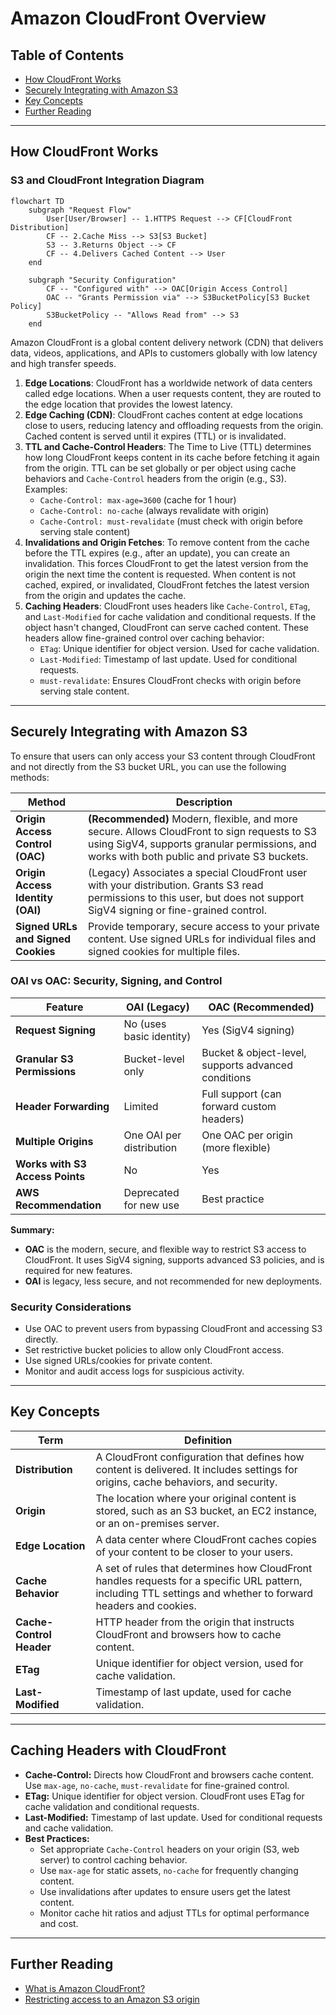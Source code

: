 # Amazon CloudFront Overview

## Table of Contents
- [How CloudFront Works](#how-cloudfront-works)
- [Securely Integrating with Amazon S3](#securely-integrating-with-amazon-s3)
- [Key Concepts](#key-concepts)
- [Further Reading](#further-reading)

---


## How CloudFront Works

### S3 and CloudFront Integration Diagram

```mermaid
flowchart TD
    subgraph "Request Flow"
        User[User/Browser] -- 1.HTTPS Request --> CF[CloudFront Distribution]
        CF -- 2.Cache Miss --> S3[S3 Bucket]
        S3 -- 3.Returns Object --> CF
        CF -- 4.Delivers Cached Content --> User
    end

    subgraph "Security Configuration"
        CF -- "Configured with" --> OAC[Origin Access Control]
        OAC -- "Grants Permission via" --> S3BucketPolicy[S3 Bucket Policy]
        S3BucketPolicy -- "Allows Read from" --> S3
    end
```


Amazon CloudFront is a global content delivery network (CDN) that delivers data, videos, applications, and APIs to customers globally with low latency and high transfer speeds.

1.  **Edge Locations**: CloudFront has a worldwide network of data centers called edge locations. When a user requests content, they are routed to the edge location that provides the lowest latency.
2.  **Edge Caching (CDN)**: CloudFront caches content at edge locations close to users, reducing latency and offloading requests from the origin. Cached content is served until it expires (TTL) or is invalidated.
3.  **TTL and Cache-Control Headers**: The Time to Live (TTL) determines how long CloudFront keeps content in its cache before fetching it again from the origin. TTL can be set globally or per object using cache behaviors and `Cache-Control` headers from the origin (e.g., S3). Examples:
    - `Cache-Control: max-age=3600` (cache for 1 hour)
    - `Cache-Control: no-cache` (always revalidate with origin)
    - `Cache-Control: must-revalidate` (must check with origin before serving stale content)
4.  **Invalidations and Origin Fetches**: To remove content from the cache before the TTL expires (e.g., after an update), you can create an invalidation. This forces CloudFront to get the latest version from the origin the next time the content is requested. When content is not cached, expired, or invalidated, CloudFront fetches the latest version from the origin and updates the cache.
5.  **Caching Headers**: CloudFront uses headers like `Cache-Control`, `ETag`, and `Last-Modified` for cache validation and conditional requests. If the object hasn't changed, CloudFront can serve cached content. These headers allow fine-grained control over caching behavior:
    - `ETag`: Unique identifier for object version. Used for cache validation.
    - `Last-Modified`: Timestamp of last update. Used for conditional requests.
    - `must-revalidate`: Ensures CloudFront checks with origin before serving stale content.

---


## Securely Integrating with Amazon S3

To ensure that users can only access your S3 content through CloudFront and not directly from the S3 bucket URL, you can use the following methods:

| Method | Description |
| --- | --- |
| **Origin Access Control (OAC)** | **(Recommended)** Modern, flexible, and more secure. Allows CloudFront to sign requests to S3 using SigV4, supports granular permissions, and works with both public and private S3 buckets. |
| **Origin Access Identity (OAI)** | (Legacy) Associates a special CloudFront user with your distribution. Grants S3 read permissions to this user, but does not support SigV4 signing or fine-grained control. |
| **Signed URLs and Signed Cookies** | Provide temporary, secure access to your private content. Use signed URLs for individual files and signed cookies for multiple files. |

### OAI vs OAC: Security, Signing, and Control

| Feature | OAI (Legacy) | OAC (Recommended) |
|---------|--------------|-------------------|
| **Request Signing** | No (uses basic identity) | Yes (SigV4 signing) |
| **Granular S3 Permissions** | Bucket-level only | Bucket & object-level, supports advanced conditions |
| **Header Forwarding** | Limited | Full support (can forward custom headers) |
| **Multiple Origins** | One OAI per distribution | One OAC per origin (more flexible) |
| **Works with S3 Access Points** | No | Yes |
| **AWS Recommendation** | Deprecated for new use | Best practice |

**Summary:**
- **OAC** is the modern, secure, and flexible way to restrict S3 access to CloudFront. It uses SigV4 signing, supports advanced S3 policies, and is required for new features.
- **OAI** is legacy, less secure, and not recommended for new deployments.

### Security Considerations
- Use OAC to prevent users from bypassing CloudFront and accessing S3 directly.
- Set restrictive bucket policies to allow only CloudFront access.
- Use signed URLs/cookies for private content.
- Monitor and audit access logs for suspicious activity.

---

## Key Concepts

| Term | Definition |
| --- | --- |
| **Distribution** | A CloudFront configuration that defines how content is delivered. It includes settings for origins, cache behaviors, and security. |
| **Origin** | The location where your original content is stored, such as an S3 bucket, an EC2 instance, or an on-premises server. |
| **Edge Location** | A data center where CloudFront caches copies of your content to be closer to your users. |
| **Cache Behavior** | A set of rules that determines how CloudFront handles requests for a specific URL pattern, including TTL settings and whether to forward headers and cookies. |
| **Cache-Control Header** | HTTP header from the origin that instructs CloudFront and browsers how to cache content. |
| **ETag** | Unique identifier for object version, used for cache validation. |
| **Last-Modified** | Timestamp of last update, used for cache validation. |

---

## Caching Headers with CloudFront

- **Cache-Control:** Directs how CloudFront and browsers cache content. Use `max-age`, `no-cache`, `must-revalidate` for fine-grained control.
- **ETag:** Unique identifier for object version. CloudFront uses ETag for cache validation and conditional requests.
- **Last-Modified:** Timestamp of last update. Used for conditional requests and cache validation.
- **Best Practices:**
    - Set appropriate `Cache-Control` headers on your origin (S3, web server) to control caching behavior.
    - Use `max-age` for static assets, `no-cache` for frequently changing content.
    - Use invalidations after updates to ensure users get the latest content.
    - Monitor cache hit ratios and adjust TTLs for optimal performance and cost.

---

## Further Reading

- [What is Amazon CloudFront?](https://docs.aws.amazon.com/AmazonCloudFront/latest/DeveloperGuide/Introduction.html)
- [Restricting access to an Amazon S3 origin](https://docs.aws.amazon.com/AmazonCloudFront/latest/DeveloperGuide/private-content-restricting-access-to-s3.html)
